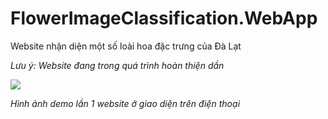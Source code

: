# FlowerImageClassification.WebApp
Website nhận diện một số loài hoa đặc trưng của Đà Lạt

*Lưu ý: Website đang trong quá trình hoàn thiện dần*

![](demo_1.gif)

*Hình ảnh demo lần 1 website ở giao diện trên điện thoại*
